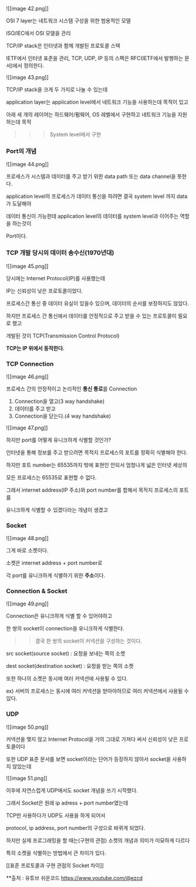   

![[image 42.png]]

OSI 7 layer는 네트워크 시스템 구성을 위한 범용적인 모델

ISO/IEC에서 OSI 모델을 관리

  

TCP/IP stack은 인터넷과 함께 개발된 프로토콜 스택

IETF에서 인터넷 표준을 관리, TCP, UDP, IP 등의 스펙은 RFC(IETF에서 발행하는 문서)에서 정의한다.

  

![[image 43.png]]

TCP/IP stack을 크게 두 가지로 나눌 수 있는데

  

application layer는 application level에서 네트워크 기능을 사용하는데 목적이 있고

  

아래 세 개의 레이어는 하드웨어/펌웨어, OS 레벨에서 구현하고 네트워크 기능을 지원하는데 목적

>>> System level에서 구현

  

  

### Port의 개념

![[image 44.png]]

프로세스가 시스템과 데이터를 주고 받기 위한 data path 또는 data channel을 뜻한다.

  

application level의 프로세스가 데이터 통신을 하려면 결국 system level 까지 data가 도달해야

데이터 통신이 가능한데 application level의 데이터를 system level과 이어주는 역할을 하는것이

Port이다.

  

### TCP 개발 당시의 데이터 송수신(1970년대)

![[image 45.png]]

당시에는 Internet Protocol(IP)를 사용했는데

IP는 신뢰성이 낮은 프로토콜이었다.

프로세스간 통신 중 데이터 유실이 있을수 있으며, 데이터의 순서를 보장하지도 않았다.

  

하지만 프로세스 간 통신에서 데이터를 안정적으로 주고 받을 수 있는 프로토콜이 필요로 했고

개발된 것이 TCP(Transmission Control Protocol)

**TCP는 IP 위에서 동작한다.**

  

### TCP Connection

![[image 46.png]]

프로세스 간의 안정적이고 논리적인 **통신 통로**를 Connection

1. Connection을 열고(3 way handshake)
2. 데이터를 주고 받고
3. Connection을 닫는다.(4 way handshake)

  

![[image 47.png]]

하지만 port를 어떻게 유니크하게 식별할 것인가?

인터넷을 통해 정보를 주고 받으려면 목적지 프로세스의 포트를 정확히 식별해야 한다.

하지만 포트 number는 65535까지 밖에 표현인 안되서 엄청나게 넓은 인터넷 세상의

모든 프로세스는 65535로 표현할 수 없다.

  

그래서 internet address(IP 주소)와 port number를 합해서 목적지 프로세스의 포트를

유니크하게 식별할 수 있겠다라는 개념이 생겼고

  

### Socket

![[image 48.png]]

그게 바로 소켓이다.

소켓은 internet address + port number로

각 port를 유니크하게 식별하기 위한 **주소**이다.

  

### Connection & Socket

![[image 49.png]]

Connection은 유니크하게 식별 할 수 있어야하고

한 쌍의 socket이 connection을 유니크하게 식별한다.

>> 결국 한 쌍의 socket이 커넥션을 구성하는 것이다.

src socket(source socket) : 요청을 보내는 쪽의 소켓

dest socket(destination socket) : 요청을 받는 쪽의 소켓

  

또한 하나의 소켓은 동시에 여러 커넥션에 사용될 수 있다.

ex) 서버의 프로세스는 동시에 여러 커넥션을 받아야하므로 여러 커넥션에서 사용될 수 있다.

  

### UDP

![[image 50.png]]

커넥션을 맺지 않고 Internet Protocol을 거의 그대로 가져다 써서 신뢰성이 낮은 프로토콜이다

또한 UDP 표준 문서를 보면 socket이라는 단어가 등장하지 않아서 socket을 사용하지 않았는데

  

![[image 51.png]]

이후에 자연스럽게 UDP에서도 socket 개념을 쓰기 시작했다.

  

그래서 Socket은 원래 ip adress + port number였는데

TCP만 사용하다가 UDP도 사용을 하게 되어서

protocol, ip address, port number의 구성으로 바뀌게 되었다.

  

  

하지만 실제 프로그래밍을 할 때는(구현의 관점) 소켓의 개념과 의미가 미묘하게 다르다

특히 소켓을 식별하는 방법에서 큰 차이가 있다.

  

[[표준 프로토콜과 구현 관점의 Socket 차이]]


**출처 : 유튜브 쉬운코드 https://www.youtube.com/@ezcd